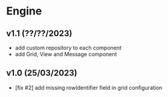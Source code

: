# Engine

## v1.1 (??/??/2023)

 - add custom repository to each component
 - add Grid, View and Message component

## v1.0 (25/03/2023)

 - [fix #2] add missing rowIdentifier field in grid configuration
